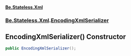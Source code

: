 #### [Be.Stateless.Xml](README.md 'README')
### [Be.Stateless.Xml](Be.Stateless.Xml.md 'Be.Stateless.Xml').[EncodingXmlSerializer](EncodingXmlSerializer.md 'Be.Stateless.Xml.EncodingXmlSerializer')

## EncodingXmlSerializer() Constructor

```csharp
public EncodingXmlSerializer();
```